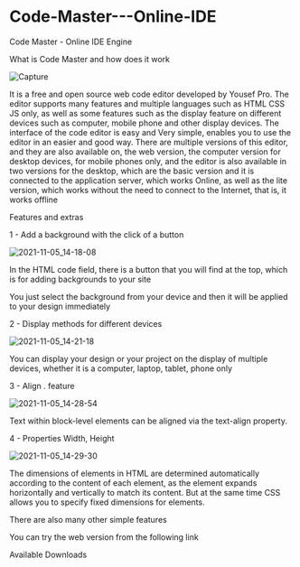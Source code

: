 # Code-Master---Online-IDE

Code Master - Online IDE Engine

What is Code Master and how does it work

![Capture](https://user-images.githubusercontent.com/72635460/140578232-288ea6bb-d830-472e-ba3d-56165084f8d9.PNG)

It is a free and open source web code editor developed by Yousef Pro. The editor supports many features and multiple languages ​​such as HTML CSS JS only, as well as some features such as the display feature on different devices such as computer, mobile phone and other display devices. The interface of the code editor is easy and Very simple, enables you to use the editor in an easier and good way. There are multiple versions of this editor, and they are also available on, the web version, the computer version for desktop devices, for mobile phones only, and the editor is also available in two versions for the desktop, which are the basic version and it is connected to the application server, which works Online, as well as the lite version, which works without the need to connect to the Internet, that is, it works offline

Features and extras

1 - Add a background with the click of a button

![2021-11-05_14-18-08](https://user-images.githubusercontent.com/72635460/140579878-7436a14f-625b-40a9-8f08-fbcab3f29dd4.png)

In the HTML code field, there is a button that you will find at the top, which is for adding backgrounds to your site

You just select the background from your device and then it will be applied to your design immediately

2 - Display methods for different devices

![2021-11-05_14-21-18](https://user-images.githubusercontent.com/72635460/140580154-91fd87cc-128a-40af-850b-ddba1cec326d.png)

You can display your design or your project on the display of multiple devices, whether it is a computer, laptop, tablet, phone only

3 - Align . feature

![2021-11-05_14-28-54](https://user-images.githubusercontent.com/72635460/140580847-db819fd5-7893-4e12-b42e-9e2ecff159f3.png)

Text within block-level elements can be aligned via the text-align property.

4 - Properties Width, Height

![2021-11-05_14-29-30](https://user-images.githubusercontent.com/72635460/140580862-0c4e6d75-3315-4f93-b87e-6f340775664c.png)

The dimensions of elements in HTML are determined automatically according to the content of each element, as the element expands horizontally and vertically to match its content. But at the same time CSS allows you to specify fixed dimensions for elements.

There are also many other simple features

You can try the web version from the following link

Available Downloads
